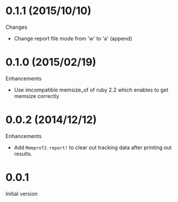# 0.1.1 (2015/10/10)

Changes

* Change report file mode from 'w' to 'a' (append)

# 0.1.0 (2015/02/19)

Enhancements

* Use imcompatible memsize_of of ruby 2.2 which enables to get memsize correctly

# 0.0.2 (2014/12/12)

Enhancements

* Add `Memprof2.report!` to clear out tracking data after printing out results.

# 0.0.1

Initial version
